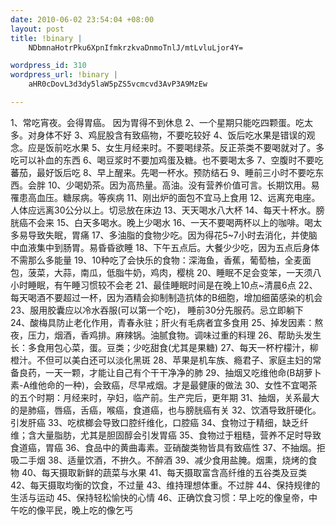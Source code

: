 ```yaml
--- 
date: 2010-06-02 23:54:04 +08:00
layout: post
title: !binary |
    NDbmnaHotrPku6XpnIfmkrzkvaDnmoTnlJ/mtLvluLjor4Y=

wordpress_id: 310
wordpress_url: !binary |
    aHR0cDovL3d3dy5laW5pZS5vcmcvd3AvP3A9MzEw

---
```

1、常吃宵夜。会得胃癌。 因为胃得不到休息
2、一个星期只能吃四颗蛋。吃太多。对身体不好
3、鸡屁股含有致癌物，不要吃较好
4、饭后吃水果是错误的观念。应是饭前吃水果
5、女生月经来时。不要喝绿茶。反正茶类不要喝就对了。多吃可以补血的东西
6、喝豆浆时不要加鸡蛋及糖。也不要喝太多
7、空腹时不要吃蕃茄，最好饭后吃
8、早上醒来。先喝一杯水。预防结石
9、睡前三小时不要吃东西。会胖
10、少喝奶茶。因为高热量。高油。没有营养价值可言。长期饮用。易罹患高血压。糖尿病。等疾病
11、刚出炉的面包不宜马上食用
12、远离充电座。人体应远离30公分以上。切忌放在床边
13、天天喝水八大杯
14、每天十杯水。膀胱癌不会来
15、白天多喝水。晚上少喝水
16、一天不要喝两杯以上的咖啡。喝太多易导致失眠，胃痛
17、多油脂的食物少吃。因为得花5~7小时去消化，并使脑中血液集中到肠胃。易昏昏欲睡
18、下午五点后。大餐少少吃，因为五点后身体不需那么多能量
19、10种吃了会快乐的食物：深海鱼，香蕉，葡萄柚，全麦面包，菠菜，大蒜，南瓜，低脂牛奶，鸡肉，樱桃
20、睡眠不足会变笨，一天须八小时睡眠，有午睡习惯较不会老
21、最佳睡眠时间是在晚上10点~清晨6点
22、每天喝酒不要超过一杯，因为酒精会抑制制造抗体的B细胞，增加细菌感染的机会
23、服用胶囊应以冷水吞服(可以第一个吃)， 睡前30分先服药。忌立即躺下
24、酸梅具防止老化作用，青春永驻；肝火有毛病者宜多食用
25、掉发因素：熬夜，压力，烟酒，香鸡排。麻辣锅。油腻食物。调味过重的料理
26、帮助头发生长：多食用包心菜，蛋。豆类；少吃甜食(尤其是果糖)
27、每天一杯柠檬汁，柳橙汁。不但可以美白还可以淡化黑斑
28、苹果是机车族、瘾君子、家庭主妇的常备良药，一天一颗，才能让自己有个干干净净的肺
29、抽烟又吃维他命(B胡萝卜素-A维他命的一种)，会致癌，尽早戒烟。才是最健康的做法
30、女性不宜喝茶的五个时期：月经来时，孕妇，临产前。生产完后，更年期
31、抽烟，关系最大的是肺癌，唇癌，舌癌，喉癌，食道癌，也与膀胱癌有关
32、饮酒导致肝硬化。引发肝癌
33、吃槟榔会导致口腔纤维化，口腔癌
34、食物过于精细，缺乏纤维；含大量脂肪，尤其是胆固醇会引发胃癌
35、食物过于粗糙，营养不足时导致食道癌，胃癌
36、食品中的黄曲毒素。亚硝酸类物皆具有致癌性
37、不抽烟。拒吸二手烟
38、适量饮酒，不拚久。不醉酒
39、减少食用盐腌。烟熏，烧烤的食物
40、每天摄取新鲜的蔬菜与水果
41、每天摄取富含高纤维的五谷类及豆类
42、每天摄取均衡的饮食，不过量
43、维持理想体重。不过胖
44、保持规律的生活与运动
45、保持轻松愉快的心情
46、正确饮食习惯：早上吃的像皇帝，中午吃的像平民，晚上吃的像乞丐

